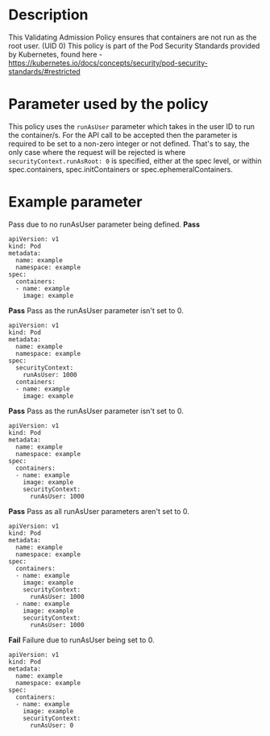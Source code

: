 # Description
This Validating Admission Policy ensures that containers are not run as the root user. (UID 0)
This policy is part of the Pod Security Standards provided by Kubernetes, found here - https://kubernetes.io/docs/concepts/security/pod-security-standards/#restricted

# Parameter used by the policy
This policy uses the `runAsUser` parameter which takes in the user ID to run the container/s. For the API call to be accepted then the parameter is required to be set to a non-zero integer or not defined.
That's to say, the only case where the request will be rejected is where `securityContext.runAsRoot: 0` is specified, either at the spec level, or within spec.containers, spec.initContainers or spec.ephemeralContainers.

# Example parameter
Pass due to no runAsUser parameter being defined.
**Pass**
```
apiVersion: v1
kind: Pod
metadata:
  name: example
  namespace: example
spec:
  containers:
  - name: example
    image: example
```
**Pass**
Pass as the runAsUser parameter isn't set to 0.
```
apiVersion: v1
kind: Pod
metadata:
  name: example
  namespace: example
spec:
  securityContext:
    runAsUser: 1000
  containers:
  - name: example
    image: example
```
**Pass**
Pass as the runAsUser parameter isn't set to 0.
```
apiVersion: v1
kind: Pod
metadata:
  name: example
  namespace: example
spec:
  containers:
  - name: example
    image: example
    securityContext:
      runAsUser: 1000
```
**Pass**
Pass as all runAsUser parameters aren't set to 0.
```
apiVersion: v1
kind: Pod
metadata:
  name: example
  namespace: example
spec:
  containers:
  - name: example
    image: example
    securityContext:
      runAsUser: 1000
  - name: example
    image: example
    securityContext:
      runAsUser: 1000
```
**Fail**
Failure due to runAsUser being set to 0.
```
apiVersion: v1
kind: Pod
metadata:
  name: example
  namespace: example
spec:
  containers:
  - name: example
    image: example
    securityContext:
      runAsUser: 0
```